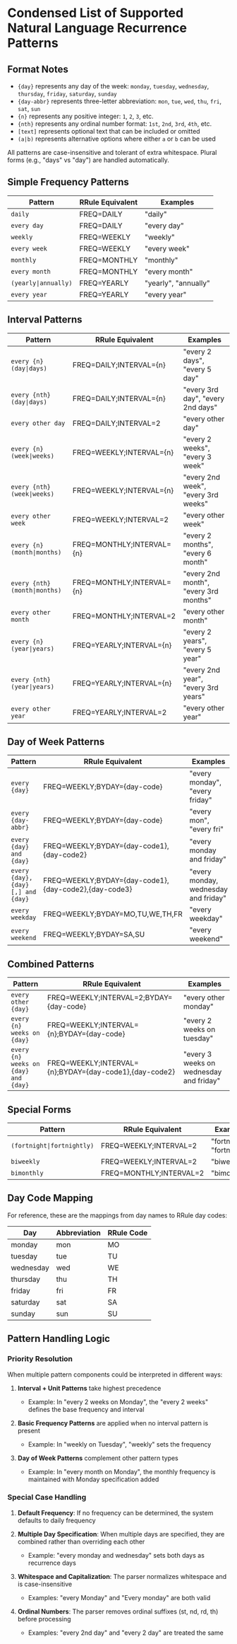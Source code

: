 # Condensed List of Supported Natural Language Recurrence Patterns

## Format Notes

* `{day}` represents any day of the week: `monday`, `tuesday`, `wednesday`, `thursday`, `friday`, `saturday`, `sunday`
* `{day-abbr}` represents three-letter abbreviation: `mon`, `tue`, `wed`, `thu`, `fri`, `sat`, `sun`
* `{n}` represents any positive integer: `1`, `2`, `3`, etc.
* `{nth}` represents any ordinal number format: `1st`, `2nd`, `3rd`, `4th`, etc.
* `[text]` represents optional text that can be included or omitted
* `(a|b)` represents alternative options where either `a` or `b` can be used

All patterns are case-insensitive and tolerant of extra whitespace. Plural forms (e.g., "days" vs "day") are handled automatically.

## Simple Frequency Patterns

| Pattern | RRule Equivalent | Examples |
|---------|------------------|----------|
| `daily` | FREQ=DAILY | "daily" |
| `every day` | FREQ=DAILY | "every day" |
| `weekly` | FREQ=WEEKLY | "weekly" |
| `every week` | FREQ=WEEKLY | "every week" |
| `monthly` | FREQ=MONTHLY | "monthly" |
| `every month` | FREQ=MONTHLY | "every month" |
| `(yearly\|annually)` | FREQ=YEARLY | "yearly", "annually" |
| `every year` | FREQ=YEARLY | "every year" |

## Interval Patterns

| Pattern | RRule Equivalent | Examples |
|---------|------------------|----------|
| `every {n} (day\|days)` | FREQ=DAILY;INTERVAL={n} | "every 2 days", "every 5 day" |
| `every {nth} (day\|days)` | FREQ=DAILY;INTERVAL={n} | "every 3rd day", "every 2nd days" |
| `every other day` | FREQ=DAILY;INTERVAL=2 | "every other day" |
| `every {n} (week\|weeks)` | FREQ=WEEKLY;INTERVAL={n} | "every 2 weeks", "every 3 week" |
| `every {nth} (week\|weeks)` | FREQ=WEEKLY;INTERVAL={n} | "every 2nd week", "every 3rd weeks" |
| `every other week` | FREQ=WEEKLY;INTERVAL=2 | "every other week" |
| `every {n} (month\|months)` | FREQ=MONTHLY;INTERVAL={n} | "every 2 months", "every 6 month" |
| `every {nth} (month\|months)` | FREQ=MONTHLY;INTERVAL={n} | "every 2nd month", "every 3rd months" |
| `every other month` | FREQ=MONTHLY;INTERVAL=2 | "every other month" |
| `every {n} (year\|years)` | FREQ=YEARLY;INTERVAL={n} | "every 2 years", "every 5 year" |
| `every {nth} (year\|years)` | FREQ=YEARLY;INTERVAL={n} | "every 2nd year", "every 3rd years" |
| `every other year` | FREQ=YEARLY;INTERVAL=2 | "every other year" |

## Day of Week Patterns

| Pattern | RRule Equivalent | Examples |
|---------|------------------|----------|
| `every {day}` | FREQ=WEEKLY;BYDAY={day-code} | "every monday", "every friday" |
| `every {day-abbr}` | FREQ=WEEKLY;BYDAY={day-code} | "every mon", "every fri" |
| `every {day} and {day}` | FREQ=WEEKLY;BYDAY={day-code1},{day-code2} | "every monday and friday" |
| `every {day}, {day}[,] and {day}` | FREQ=WEEKLY;BYDAY={day-code1},{day-code2},{day-code3} | "every monday, wednesday and friday" |
| `every weekday` | FREQ=WEEKLY;BYDAY=MO,TU,WE,TH,FR | "every weekday" |
| `every weekend` | FREQ=WEEKLY;BYDAY=SA,SU | "every weekend" |

## Combined Patterns

| Pattern | RRule Equivalent | Examples |
|---------|------------------|----------|
| `every other {day}` | FREQ=WEEKLY;INTERVAL=2;BYDAY={day-code} | "every other monday" |
| `every {n} weeks on {day}` | FREQ=WEEKLY;INTERVAL={n};BYDAY={day-code} | "every 2 weeks on tuesday" |
| `every {n} weeks on {day} and {day}` | FREQ=WEEKLY;INTERVAL={n};BYDAY={day-code1},{day-code2} | "every 3 weeks on wednesday and friday" |

## Special Forms

| Pattern | RRule Equivalent | Examples |
|---------|------------------|----------|
| `(fortnight\|fortnightly)` | FREQ=WEEKLY;INTERVAL=2 | "fortnight", "fortnightly" |
| `biweekly` | FREQ=WEEKLY;INTERVAL=2 | "biweekly" |
| `bimonthly` | FREQ=MONTHLY;INTERVAL=2 | "bimonthly" |

## Day Code Mapping

For reference, these are the mappings from day names to RRule day codes:

| Day | Abbreviation | RRule Code |
|-----|--------------|------------|
| monday | mon | MO |
| tuesday | tue | TU |
| wednesday | wed | WE |
| thursday | thu | TH |
| friday | fri | FR |
| saturday | sat | SA |
| sunday | sun | SU |

## Pattern Handling Logic

### Priority Resolution

When multiple pattern components could be interpreted in different ways:

1. **Interval + Unit Patterns** take highest precedence
   * Example: In "every 2 weeks on Monday", the "every 2 weeks" defines the base frequency and interval

2. **Basic Frequency Patterns** are applied when no interval pattern is present
   * Example: In "weekly on Tuesday", "weekly" sets the frequency

3. **Day of Week Patterns** complement other pattern types
   * Example: In "every month on Monday", the monthly frequency is maintained with Monday specification added

### Special Case Handling

1. **Default Frequency**: If no frequency can be determined, the system defaults to daily frequency

2. **Multiple Day Specification**: When multiple days are specified, they are combined rather than overriding each other
   * Example: "every monday and wednesday" sets both days as recurrence days

3. **Whitespace and Capitalization**: The parser normalizes whitespace and is case-insensitive
   * Examples: "every   Monday" and "Every monday" are both valid

4. **Ordinal Numbers**: The parser removes ordinal suffixes (st, nd, rd, th) before processing
   * Examples: "every 2nd day" and "every 2 day" are treated the same